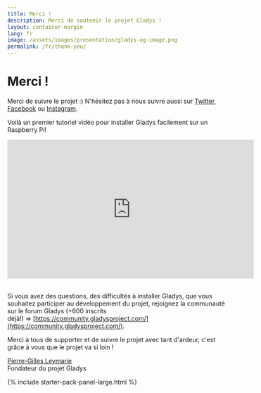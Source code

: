 ```yaml
---
title: Merci !
description: Merci de soutenir le projet Gladys !
layout: container-margin
lang: fr
image: /assets/images/presentation/gladys-og-image.png
permalink: /fr/thank-you/
---
```


# Merci !

Merci de suivre le projet :) N'hésitez pas à nous suivre aussi sur [Twitter](https://twitter.com/gladysproject), [Facebook](https://facebook.com/gladysproject) ou [Instagram](https://instagram.com/gladysproject).

Voilà un premier tutoriel vidéo pour installer Gladys facilement sur un Raspberry Pi!

<div class="row">
<div class="col-md-6">
<div class="embed-responsive embed-responsive-16by9" >
    <iframe width="560" height="315" src="https://www.youtube.com/embed/rx1PmlMGh38" frameborder="0" allowfullscreen=""></iframe>
</div>
</div>
</div>

<br>

Si vous avez des questions, des difficultés à installer Gladys, que vous souhaitez participer au développement du projet, rejoignez la communauté sur le forum Gladys (+600 inscrits déjà!) => [https://community.gladysproject.com/](https://community.gladysproject.com/).

Merci à tous de supporter et de suivre le projet avec tant d'ardeur, c'est grâce à vous que le projet va si loin !

[Pierre-Gilles Leymarie](https://pierregillesleymarie.com/)  
Fondateur du projet Gladys

 {% include starter-pack-panel-large.html %}
